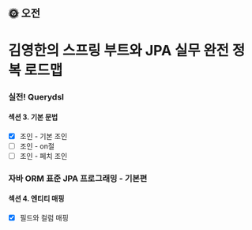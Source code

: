 ## :sun_with_face: 오전

# 김영한의 스프링 부트와 JPA 실무 완전 정복 로드맵
### 실전! Querydsl
#### 섹션 3. 기본 문법
- [x] 조인 - 기본 조인
- [ ] 조인 - on절
- [ ] 조인 - 페치 조인
### 자바 ORM 표준 JPA 프로그래밍 - 기본편
#### 섹션 4. 엔티티 매핑
- [x] 필드와 컬럼 매핑